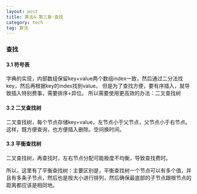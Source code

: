 ```yaml
---
layout: post
title: 算法4-第三章-查找
category: tech
tag: 算法
---
```


### 查找

#### 3.1 符号表

字典的实现，内部数组保留key+value两个数组index一致，然后通过二分法找key，然后再根据key的index找到value。
但是为了查找方便，要有序插入，就导致插入特别费事，需要排序+异位。
所以需要使用更高效的办法：二叉查找树

#### 3.2 二叉查找树
二叉查找树，每个节点存储key+value，左节点小于父节点，父节点小于右节点。
这样，既方便查询，也方便插入删除。空间换时间。

#### 3.3 平衡查找树
二叉查找树，再查找时，左右节点分配可能极度不均衡，导致查找费时。

所以，这里有了平衡查找树：主要区别是，平衡查找树一个节点可以有多个值，并且有多条子节点，然后也是按大小进行排列，然后确保最底部的子节点跟根节点的距离都应该是相同地。